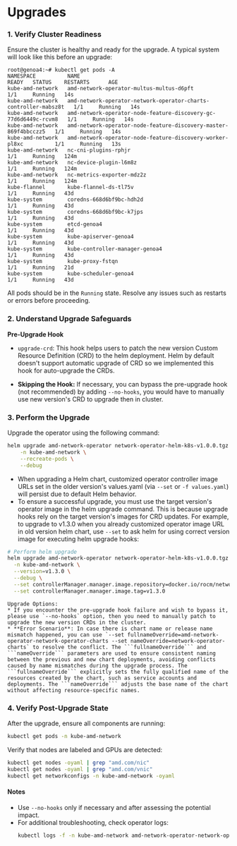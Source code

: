 # Upgrades


### 1. Verify Cluster Readiness

Ensure the cluster is healthy and ready for the upgrade. A typical system will look like this before an upgrade:

```
root@genoa4:~# kubectl get pods -A
NAMESPACE          NAME                                                              READY   STATUS    RESTARTS      AGE
kube-amd-network   amd-network-operator-multus-multus-d6pft                          1/1     Running   14s
kube-amd-network   amd-network-operator-network-operator-charts-controller-mabsz8t   1/1     Running   14s
kube-amd-network   amd-network-operator-node-feature-discovery-gc-77d6d6449c-rcvm8   1/1     Running   14s
kube-amd-network   amd-network-operator-node-feature-discovery-master-869f4bbcczz5   1/1     Running   14s
kube-amd-network   amd-network-operator-node-feature-discovery-worker-pl8xc          1/1     Running   13s
kube-amd-network   nc-cni-plugins-rphjr                                              1/1     Running   124m
kube-amd-network   nc-device-plugin-l6m8z                                            1/1     Running   124m
kube-amd-network   nc-metrics-exporter-mdz2z                                         1/1     Running   124m
kube-flannel       kube-flannel-ds-tl75v                                             1/1     Running   43d
kube-system        coredns-668d6bf9bc-hdh2d                                          1/1     Running   43d
kube-system        coredns-668d6bf9bc-k7jps                                          1/1     Running   43d
kube-system        etcd-genoa4                                                       1/1     Running   43d
kube-system        kube-apiserver-genoa4                                             1/1     Running   43d
kube-system        kube-controller-manager-genoa4                                    1/1     Running   43d
kube-system        kube-proxy-fstqn                                                  1/1     Running   21d
kube-system        kube-scheduler-genoa4                                             1/1     Running   43d
```

All pods should be in the `Running` state. Resolve any issues such as restarts or errors before proceeding.


### 2. Understand Upgrade Safeguards

**Pre-Upgrade Hook**

* ```upgrade-crd```: This hook helps users to patch the new version Custom Resource Definition (CRD) to the helm deployment. Helm by default doesn't support automatic upgrade of CRD so we implemented this hook for auto-upgrade the CRDs.

- **Skipping the Hook:** If necessary, you can bypass the pre-upgrade hook (not recommended) by adding ```--no-hooks```, you would have to manually use new version's CRD to upgrade then in cluster.


### 3. Perform the Upgrade

Upgrade the operator using the following command:

```bash
helm upgrade amd-network-operator network-operator-helm-k8s-v1.0.0.tgz \
    -n kube-amd-network \
    --recreate-pods \
    --debug
```

* When upgrading a Helm chart, customized operator controller image URLs set in the older version's values.yaml (via `--set` or `-f values.yaml`) will persist due to default Helm behavior.
* To ensure a successful upgrade, you must use the target version's operator image in the helm upgrade command. This is because upgrade hooks rely on the target version's images for CRD updates. For example, to upgrade to v1.3.0 when you already customized operator image URL in old version helm chart, use `--set` to ask helm for using correct version image for executing helm upgrade hooks:

```bash
# Perform helm upgrade
helm upgrade amd-network-operator network-operator-helm-k8s-v1.0.0.tgz \
  -n kube-amd-network \
  --version=v1.3.0 \
  --debug \
  --set controllerManager.manager.image.repository=docker.io/rocm/network-operator \
  --set controllerManager.manager.image.tag=v1.3.0 
```

```{note}
Upgrade Options:
* If you encounter the pre-upgrade hook failure and wish to bypass it, please use `--no-hooks` option, then you need to manually patch to upgrade the new version CRDs in the cluster.
* **Error Scenario**: In case there is chart name or release name mismatch happened, you can use `--set fullnameOverride=amd-network-operator-network-operator-charts --set nameOverride=network-operator-charts` to resolve the conflict. The ```fullnameOverride``` and ```nameOverride``` parameters are used to ensure consistent naming between the previous and new chart deployments, avoiding conflicts caused by name mismatches during the upgrade process. The ```fullnameOverride``` explicitly sets the fully qualified name of the resources created by the chart, such as service accounts and deployments. The ```nameOverride``` adjusts the base name of the chart without affecting resource-specific names.
```

### 4. Verify Post-Upgrade State

After the upgrade, ensure all components are running:

```bash
kubectl get pods -n kube-amd-network
```

Verify that nodes are labeled and GPUs are detected:

```bash
kubectl get nodes -oyaml | grep "amd.com/nic"
kubectl get nodes -oyaml | grep "amd.com/vnic"
kubectl get networkconfigs -n kube-amd-network -oyaml
```

#### **Notes**

- Use `--no-hooks` only if necessary and after assessing the potential impact.
- For additional troubleshooting, check operator logs:
  ```bash
  kubectl logs -f -n kube-amd-network amd-network-operator-network-operator-charts-controller-mav4rn9
  ```
